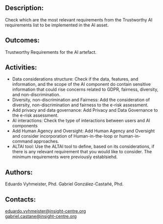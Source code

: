 ## Description:
Check which are the most relevant requirements from the Trustworthy AI requirements list to be implemented in the AI asset. 

## Outcomes:
Trustworthy Requirements for the AI artefact.

## Activities: 
   - Data considerations structure: Check if the data, features, and information, and the scope of the AI component do contain sensitive information that could rise concerns related to GDPR, fairness, diversity, and non-discrimination.
   - Diversity, non-discrimination and Fairness: Add the consideration of diversity, non-discrimination and fairness to the e-risk assessment.
   - Add privacy and data governance: Add Privacy and Data Governance to the e-risk assessment.
   - AI interactions: Check the type of interactions between users and AI components
   - Add Human Agency and Oversight: Add Human Agency and Oversight and consider incorporation of Human-in-the-loop or human-in-command approaches. 
   - ALTAI tool: Use the ALTAI tool to define, based on its considerations, if there is any relevant requirement that you would like to consider. The minimum requirements were previously establsiehd.

## Authors:
Eduardo Vyhmeister, Phd. 
Gabriel González-Castañé, Phd.

## Contacts:
eduardo.vyhmeister@insight-centre.org <br />
gabriel.castane@insight-centre.org <br />



